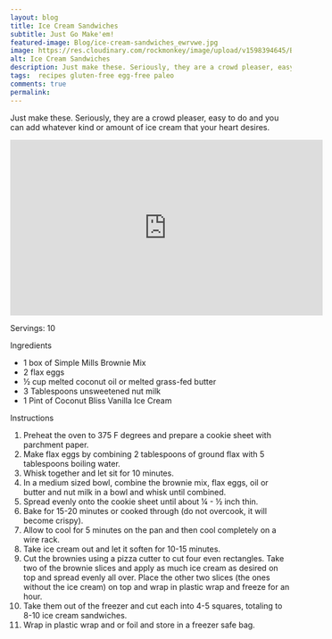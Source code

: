 ```yaml
---
layout: blog
title: Ice Cream Sandwiches
subtitle: Just Go Make'em!
featured-image: Blog/ice-cream-sandwiches_ewrvwe.jpg
image: https://res.cloudinary.com/rockmonkey/image/upload/v1598394645/Blog/ice-cream-sandwiches_ewrvwe.jpg
alt: Ice Cream Sandwiches
description: Just make these. Seriously, they are a crowd pleaser, easy to do and you can add whatever kind or amount of ice cream that your heart desires.
tags:  recipes gluten-free egg-free paleo
comments: true
permalink:
---
```

Just make these. Seriously, they are a crowd pleaser, easy to do and you can add whatever kind or amount of ice cream that your heart desires.

<div class="video-responsive">
<iframe width="560" height="315" src="https://www.youtube.com/embed/BvCzjGSuHgo" frameborder="0" allow="accelerometer; autoplay; encrypted-media; gyroscope; picture-in-picture" allowfullscreen></iframe>
</div>

Servings: 10

Ingredients
* 1 box of Simple Mills Brownie Mix
* 2 flax eggs
* ½ cup melted coconut oil or melted grass-fed butter
* 3 Tablespoons unsweetened nut milk
* 1 Pint of Coconut Bliss Vanilla Ice Cream

Instructions
1. Preheat the oven to 375 F degrees and prepare a cookie sheet with parchment paper.
2. Make flax eggs by combining 2 tablespoons of ground flax with 5 tablespoons boiling water.
3. Whisk together and let sit for 10 minutes.
4. In a medium sized bowl, combine the brownie mix, flax eggs, oil or butter and nut milk in a bowl and whisk until combined.
5. Spread evenly onto the cookie sheet until about ¼ - ½ inch thin.
6. Bake for 15-20 minutes or cooked through (do not overcook, it will become crispy).
7. Allow to cool for 5 minutes on the pan and then cool completely on a wire rack.
8. Take ice cream out and let it soften for 10-15 minutes.
9. Cut the brownies using a pizza cutter to cut four even rectangles. Take two of the brownie slices and apply as much ice cream as desired on top and spread evenly all over. Place the other two slices (the ones without the ice cream) on top and wrap in plastic wrap and freeze for an hour.
10. Take them out of the freezer and cut each into 4-5 squares, totaling to 8-10 ice cream sandwiches.
11. Wrap in plastic wrap and or foil and store in a freezer safe bag.
